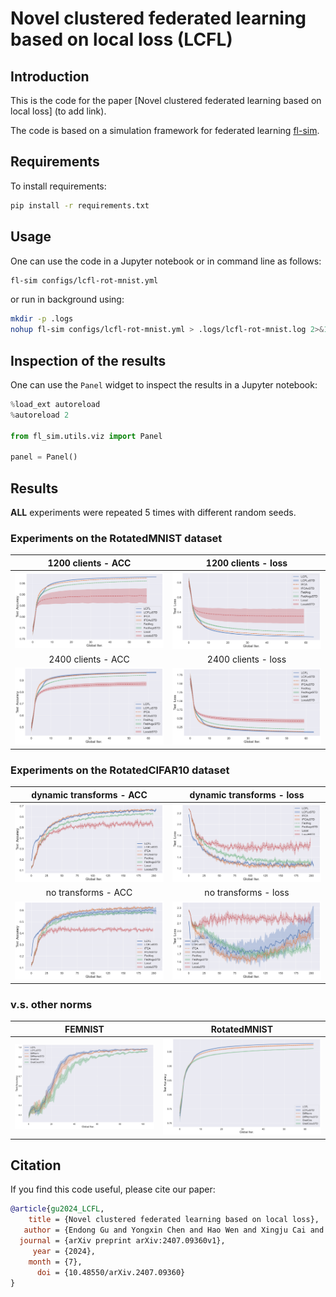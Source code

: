 # Novel clustered federated learning based on local loss (LCFL)

## Introduction

This is the code for the paper [Novel clustered federated learning based on local loss] (to add link).

The code is based on a simulation framework for federated learning [fl-sim](https://github.com/wenh06/fl-sim).

## Requirements

To install requirements:

```bash
pip install -r requirements.txt
```

## Usage

One can use the code in a Jupyter notebook or in command line as follows:

```bash
fl-sim configs/lcfl-rot-mnist.yml
```

or run in background using:

```bash
mkdir -p .logs
nohup fl-sim configs/lcfl-rot-mnist.yml > .logs/lcfl-rot-mnist.log 2>&1 & echo $! > .logs/lcfl-rot-mnist.pid
```

## Inspection of the results

One can use the `Panel` widget to inspect the results in a Jupyter notebook:

```python
%load_ext autoreload
%autoreload 2

from fl_sim.utils.viz import Panel

panel = Panel()
```

## Results

**ALL** experiments were repeated 5 times with different random seeds.

### Experiments on the RotatedMNIST dataset

 1200 clients - ACC           |  1200 clients - loss
:----------------------------:|:-----------------------------:
![RotatedMNIST-1200-acc](images/RotatedMNIST-1200-val-acc.svg) | ![RotatedMNIST-1200-loss](images/RotatedMNIST-1200-val-loss.svg)
 2400 clients - ACC           |  2400 clients - loss
![RotatedMNIST-2400-acc](images/RotatedMNIST-2400-val-acc.svg) | ![RotatedMNIST-2400-loss](images/RotatedMNIST-2400-val-loss.svg)

### Experiments on the RotatedCIFAR10 dataset

 dynamic transforms - ACC     | dynamic transforms - loss
:----------------------------:|:-----------------------------:
![RotatedCIFAR10-dt-acc](images/RotatedCIFAR10-dynamic-transform-val-acc.svg) | ![RotatedCIFAR10-dt-loss](images/RotatedCIFAR10-dynamic-transform-val-loss.svg)
 no transforms - ACC          |  no transforms - loss
![RotatedMNIST-nt-acc](images/RotatedCIFAR10-no-transform-val-acc.svg) | ![RotatedMNIST-nt-loss](images/RotatedCIFAR10-no-transform-val-loss.svg)

### v.s. other norms

FEMNIST                |  RotatedMNIST
:---------------------:|:---------------------:
![FEMNIST](images/LCFLversusOtherNorm-FEMNIST-NEW.svg) | ![RotatedMNIST](images/LCFLversusOtherNorm-RotMNIST-NEW.svg)

## Citation

If you find this code useful, please cite our paper:

```bibtex
@article{gu2024_LCFL,
    title = {Novel clustered federated learning based on local loss},
   author = {Endong Gu and Yongxin Chen and Hao Wen and Xingju Cai and Deren Han},
  journal = {arXiv preprint arXiv:2407.09360v1},
     year = {2024},
    month = {7},
      doi = {10.48550/arXiv.2407.09360}
}
```
